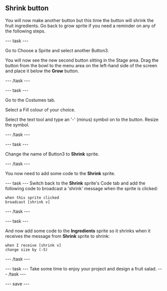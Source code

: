 ## Shrink button

You will now make another button but this time the button will shrink the fruit ingredients. Go back to grow sprite if you need a reminder on any of the following steps.

--- task ---

Go to Choose a Sprite and select another Button3.

You will now see the new second button sitting in the Stage area. Drag the button from the bowl to the menu area on the left-hand side of the screen and place it below the **Grow**  button.

--- /task ---

--- task ---

Go to the Costumes tab. 

Select a Fill colour of your choice. 

Select the text tool and type an '-' (minus) symbol on to the button. Resize the symbol.

--- /task ---

--- task ---

Change the name of Button3 to **Shrink** sprite.

--- /task ---

You now need to add some code to the **Shrink** sprite.

--- task ---
Switch back to the **Shrink** sprite's Code tab and add the following code to broadcast a 'shrink' message when the sprite is clicked:

```blocks3
when this sprite clicked
broadcast [shrink v]
```
--- /task ---

--- task ---

And now add some code to the **Ingredients** sprite so it shrinks when it receives the message from **Shrink** sprite to shrink:

```blocks3
when I receive [shrink v]
change size by (-5)
```
--- /task ---

--- task ---
Take some time to enjoy your project and design a fruit salad. 
--- /task ---

--- save ---







 




 





